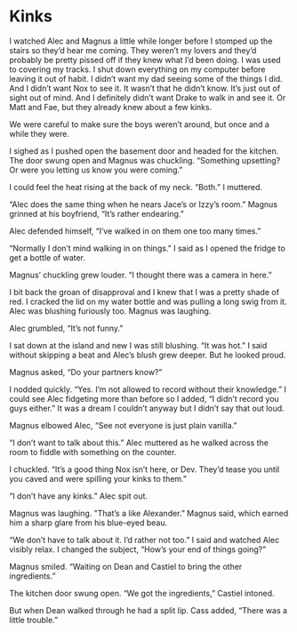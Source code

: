 # Kinks

I watched Alec and Magnus a little while longer before I stomped up the stairs so they’d hear me coming. They weren’t my lovers and they’d probably be pretty pissed off if they knew what I’d been doing. I was used to covering my tracks. I shut down everything on my computer before leaving it out of habit. I didn’t want my dad seeing some of the things I did. And I didn’t want Nox to see it. It wasn’t that he didn’t know. It’s just out of sight out of mind. And I definitely didn’t want Drake to walk in and see it. Or Matt and Fae, but they already knew about a few kinks.

We were careful to make sure the boys weren’t around, but once and a while they were.

I sighed as I pushed open the basement door and headed for the kitchen. The door swung open and Magnus was chuckling. “Something upsetting? Or were you letting us know you were coming.”

I could feel the heat rising at the back of my neck. “Both.” I muttered.

“Alec does the same thing when he nears Jace’s or Izzy’s room.” Magnus grinned at his boyfriend, “It’s rather endearing.”

Alec defended himself, “I’ve walked in on them one too many times.”

“Normally I don’t mind walking in on things.” I said as I opened the fridge to get a bottle of water.

Magnus’ chuckling grew louder. “I thought there was a camera in here.”

I bit back the groan of disapproval and I knew that I was a pretty shade of red. I cracked the lid on my water bottle and was pulling a long swig from it. Alec was blushing furiously too. Magnus was laughing.

Alec grumbled, “It’s not funny.”

I sat down at the island and new I was still blushing. “It was hot.” I said without skipping a beat and Alec’s blush grew deeper. But he looked proud.

Magnus asked, “Do your partners know?”

I nodded quickly. “Yes. I’m not allowed to record without their knowledge.” I could see Alec fidgeting more than before so I added, “I didn’t record you guys either.” It was a dream I couldn’t anyway but I didn’t say that out loud.

Magnus elbowed Alec, “See not everyone is just plain vanilla.”

“I don’t want to talk about this.” Alec muttered as he walked across the room to fiddle with something on the counter.

I chuckled. “It’s a good thing Nox isn’t here, or Dev. They’d tease you until you caved and were spilling your kinks to them.”

“I don’t have any kinks.” Alec spit out.

Magnus was laughing. "That’s a like Alexander.” Magnus said, which earned him a sharp glare from his blue-eyed beau.

“We don’t have to talk about it. I’d rather not too.” I said and watched Alec visibly relax. I changed the subject, “How’s your end of things going?”

Magnus smiled. “Waiting on Dean and Castiel to bring the other ingredients.”

The kitchen door swung open. “We got the ingredients,” Castiel intoned.

But when Dean walked through he had a split lip. Cass added, “There was a little trouble.”

